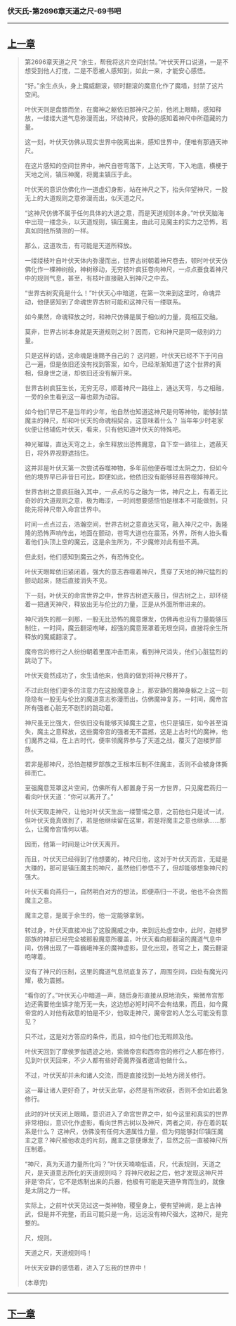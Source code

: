 ### 伏天氏-第2696章天道之尺-69书吧

--------
[上一章](./890c6cef66afd9493688135958ee30eb.md)
--------


>
>
>
>第2696章天道之尺
>“余生，帮我将这片空间封禁。”叶伏天开口说道，一是不想受到他人打搅，二是不愿被人感知到，如此一来，才能安心感悟。
>
>“好。”余生点头，身上魔威翻滚，顿时翻滚的魔意化作了魔墙，封禁了这片空间。
>
>叶伏天则是盘膝而坐，在魔神之躯依旧那神尺之前，他闭上眼睛，感知释放，一缕缕大道气息弥漫而出，环绕神尺，安静的感知着神尺中所蕴藏的力量。
>
>这一刻，叶伏天仿佛从现实世界中脱离出来，感知世界中，便唯有那通天神尺。
>
>在这片感知的空间世界中，神尺自苍穹落下，上达天穹，下入地底，横梗于天地之间，镇压神魔，将魔主镇压于此。
>
>叶伏天的意识仿佛化作一道虚幻身影，站在神尺之下，抬头仰望神尺，一股无上的大道规则之意弥漫而出，似天道之尺。
>
>“这神尺仿佛不属于任何具体的大道之意，而是天道规则本身。”叶伏天脑海中出现一缕念头，以天道规则，镇压魔主，由此可见魔主的实力之恐怖，若真如同他所猜测的一样。
>
>那么，这道攻击，有可能是天道所释放。
>
>一缕缕枝叶自叶伏天体内弥漫而出，世界古树朝着神尺卷去，顿时叶伏天仿佛化作一棵神树般，神树移动，无穷枝叶疯狂卷向神尺，一点点蚕食着神尺中的规则气息，甚至，有枝叶直接融入到神尺之中去。
>
>“世界古树究竟是什么！”叶伏天心中暗道，在第一次来到这里时，命魂异动，他便感知到了命魂世界古树可能和这神尺有一缕联系。
>
>如今果然，命魂释放之时，和神尺仿佛是属于相似的力量，竟相互交融。
>
>莫非，世界古树本身就是天道规则之树？因而，它和神尺是同一级别的力量。
>
>只是这样的话，这命魂是谁赐予自己的？
>这问题，叶伏天已经不下于问自己一遍，但是依旧还没有找到答案，如今，已经渐渐知道了这个世界的真相，但身世之谜，却依旧还没有解开来。
>
>世界古树疯狂生长，无穷无尽，顺着神尺一路往上，通达天穹，与之相融，一旁的余生看到这一幕也颇为动容。
>
>如今他们早已不是当年的少年，他自然也知道这神尺是何等神物，能够封禁魔主的神尺，却和叶伏天的命魂相契合，这意味着什么？
>当年年少时老家伙便让他辅佐叶伏天，看来，只有他知道叶伏天的特殊吧。
>
>神光璀璨，直达天穹之上，余生释放出恐怖魔意，自下空一路往上，遮蔽天日，将外界视野遮挡住。
>
>这并非是叶伏天第一次尝试吞噬神物，多年前他便吞噬过太阴之力，但如今他的境界早已非昔日可比，即便如此，他依旧没有能够轻易吞噬掉神尺。
>
>世界古树之意疯狂融入其中，一点点的与之融为一体，神尺之上，有着无比奇妙的大道规则之意，极为晦涩，一时间想要感悟怕是根本不可能做到，只能先将神尺带入命宫世界中。
>
>时间一点点过去，浩瀚空间，世界古树之意直达天穹，融入神尺之中，轰隆隆的恐怖声响传出，地面在颤动，苍穹大道也在震荡，外界，所有人抬头看着他们头顶上空的魔云，这是余生所为，不少魔修对此有些不满。
>
>但此刻，他们感知到魔云之外，有恐怖变化。
>
>叶伏天眼眸依旧紧闭着，强大的意志吞噬着神尺，贯穿了天地的神尺猛烈的颤动起来，随后直接消失不见。
>
>下一刻，叶伏天的命宫世界之中，世界古树遮天蔽日，但古树之上，却环绕着一把通天神尺，释放出无与伦比的力量，正是从外面所带进来的。
>
>神尺消失的那一刹那，一股无比恐怖的魔意爆发，仿佛再也没有力量能够压制住，一时间，魔云翻滚咆哮，超强的魔意笼罩着无垠空间，直接将余生所释放的魔威翻滚了。
>
>魔帝宫的修行之人纷纷朝着里面冲击而来，看到神尺消失，他们心脏猛烈的跳动了下。
>
>叶伏天竟然成功了，余生请他来，他真的做到将神尺移开了。
>
>不过此刻他们更多的注意力在这股魔意身上，那安静的魔神身躯之上这一刻隐隐有一股无与伦比的魔道意志弥漫而出，仿佛魔神复苏，一时间，魔帝宫所有强者心脏无不剧烈的跳动着。
>
>神尺虽无比强大，但依旧没有能够灭掉魔主之意，也只是镇压，如今甚至消失，魔主之意释放，这些魔帝宫的强者无不震撼，这是上古时代的魔神，他们魔界之祖，在上古时代，便率领魔界参与了天道之战，覆灭了迦楼罗部族。
>
>若非是那神尺，恐怕迦楼罗部族之王根本压制不住魔主，否则不会被身体撕碎而亡。
>
>至强魔意笼罩这片空间，仿佛所有人都置身于另一方世界，只见魔君燕归一看向叶伏天道：“你可以离开了。”
>
>叶伏天取走神尺，让他对叶伏天生出一缕警惕之意，之前他也只是试一试，但叶伏天竟真做到了，若是他继续留在这里，若是将魔主之意也继承……那么，让魔帝宫情何以堪。
>
>因而，他第一时间是让叶伏天离开。
>
>而且，叶伏天已经得到了他想要的，神尺归他，这对于叶伏天而言，无疑是大赚的，那可是镇压魔主的神尺，虽然他们参悟不了，但却能够想象神尺的强大。
>
>叶伏天看向燕归一，自然明白对方的想法，即便燕归一不说，他也不会贪图魔主之意。
>
>魔主之意，是属于余生的，他一定能够拿到。
>
>转过身，叶伏天直接冲出了这股魔威之中，来到远处虚空中，此时，迦楼罗部族的神邸已经完全被那股魔意所覆盖，叶伏天看向那翻滚的魔道气息中间，仿佛出现了一尊巍峨神圣的魔神虚影，显化出现，苍穹之上，魔云翻滚咆哮着。
>
>没有了神尺的压制，这里的魔道气息彻底复苏了，周围空间，四处有魔光闪耀，极为震撼。
>
>“看你的了。”叶伏天心中暗道一声，随后身形直接从原地消失，紫微帝宫那边还需要他坐镇才能万无一失，这边想必短时间不会有结果，而且，如今魔帝宫的人对他有敌意的怕是不少，他取走神尺，魔帝宫的人怎么可能没有意见？
>
>只不过，这是对方答应的条件，而且，如今他们也无暇顾及他。
>
>叶伏天回到了摩侯罗伽遗迹之地，紫微帝宫和西帝宫的修行之人都在修行，见到叶伏天回来，不少人都有些好奇魔界强者邀请他做什么。
>
>不过，叶伏天却并未和诸人交流，而是直接找到一处地方闭关修行。
>
>这一幕让诸人更好奇了，叶伏天此举，必然是有所收获，否则不会如此着急修行。
>
>此时的叶伏天闭上眼睛，意识进入了命宫世界之中，如今这里和真实的世界非常相似，意识化作虚影，看向世界古树以及神尺，两者之间，存在着的联系是什么？
>这神尺，仿佛没有任何大道属性力量，但为何能够封印镇压魔主之意？神尺被他收走的片刻，魔主之意便爆发了，显然之前一直被神尺所压制着。
>
>“神尺，真为天道力量所化吗？”叶伏天喃喃低语，尺，代表规则，天道之尺，是天道意志所化的天道规则吗？
>将神尺收起之后，他才发现这神尺并非是‘帝兵’，它不是炼制出来的兵器，他极有可能是天道孕育而生的，就像是太阴之力一样。
>
>实际上，之前叶伏天见过这一类神物，稷皇身上，便有望神阙，是上古神武，但是并不完整，而且可能只是一角，远远没有神尺强大，这神尺，是完整的。
>
>尺，规则。
>
>天道之尺，天道规则吗！
>
>叶伏天安静的感悟着，进入了忘我的世界中！
>
>(本章完)
>
>

--------
[下一章](./4e7aa801c52eb3278c2fbd37537857f6.md)
--------

